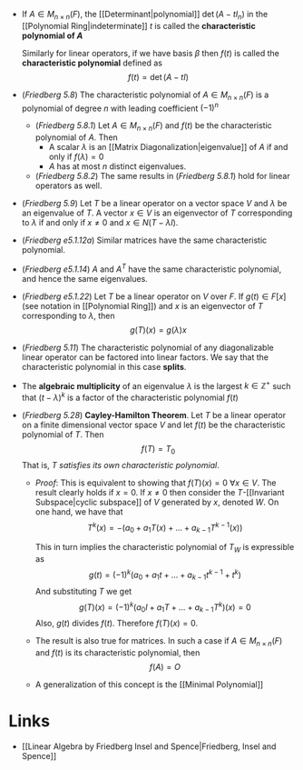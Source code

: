 * If $A\in M_{n\times n}(F)$, the [[Determinant|polynomial]] $\det(A-tI_n)$ in the [[Polynomial Ring|indeterminate]] $t$ is called the **characteristic polynomial of $A$**
  
  Similarly for linear operators, if we have basis $\beta$ then $f(t)$ is called the **characteristic polynomial** defined as
  $$
  f(t) = \det(A-tI)
  $$

* (*Friedberg 5.8*) The characteristic polynomial of $A\in M_{n\times n}(F)$ is a polynomial of degree $n$ with leading coefficient $(-1)^n$
	* (*Friedberg 5.8.1*) Let $A\in M_{n\times n}(F)$ and $f(t)$ be the characteristic polynomial of $A$. Then
		* A scalar $\lambda$ is an [[Matrix Diagonalization|eigenvalue]] of $A$ if and only if $f(\lambda) = 0$
		* $A$ has at most $n$ distinct eigenvalues.
	* (*Friedberg 5.8.2*) The same results in (*Friedberg 5.8.1*) hold for linear operators as well.

* (*Friedberg 5.9*) Let $T$ be a linear operator on a vector space $V$ and $\lambda$ be an eigenvalue of $T$. A vector $x\in V$ is an eigenvector of $T$ corresponding to $\lambda$ if and only if $x\ne 0$ and $x\in N(T-\lambda I)$. 

* (*Friedberg e5.1.12a*) Similar matrices have the same characteristic polynomial.
* (*Friedberg e5.1.14*) $A$ and $A^T$ have the same characteristic polynomial, and hence the same eigenvalues.

* (*Friedberg e5.1.22*) Let $T$ be a linear operator on $V$ over $F$. If $g(t)\in F[x]$ (see notation in [[Polynomial Ring]]) and $x$ is an eigenvector of $T$ corresponding to $\lambda$, then 
  $$
  g(T)(x) = g(\lambda)x
  $$
* (*Friedberg 5.11*) The characteristic polynomial of any diagonalizable linear operator can be factored into linear factors. We say that the characteristic polynomial in this case **splits**.
 * The **algebraic multiplicity** of an eigenvalue $\lambda$ is the largest $k\in \mathbb{Z}^+$ such that $(t-\lambda)^k$ is a factor of the characteristic polynomial $f(t)$

* (*Friedberg 5.28*) **Cayley-Hamilton Theorem**. Let $T$ be a linear operator on a finite dimensional vector space $V$ and let $f(t)$ be the characteristic polynomial of $T$. Then
  $$
  f(T) = T_0
  $$
  That is, $T$ *satisfies its own characteristic polynomial*.
	* *Proof*: This is equivalent to showing that $f(T)(x)=0$ $\forall x\in V$. The result clearly holds if $x=0$. If $x\ne 0$ then consider the $T$-[[Invariant Subspace|cyclic subspace]] of $V$ generated by $x$, denoted $W$. On one hand, we have that 
	  $$
	  T^k(x) = -(a_0 + a_1T(x) + \dots + a_{k-1}T^{k-1}(x))
	  $$
	  
	  This in turn implies the characteristic polynomial of $T_W$ is expressible as 
	  $$
	  g(t) = (-1)^k (a_0 +a_1t +\dots + a_{k-1} t^{k-1} + t^k)
	  $$
	  And substituting $T$ we get
	  $$
	  g(T)(x) = (-1)^k (a_0 I + a_1 T + \dots + a_{k-1}T^k)(x) = 0
	  $$
	  Also, $g(t)$ divides $f(t)$. Therefore $f(T)(x)=0$. 
	* The result is also true for matrices. In such a case if $A\in M_{n\times n}(F)$ and $f(t)$ is its characteristic polynomial, then 
	  $$
	  f(A) = O
	  $$
	* A generalization of this concept is the [[Minimal Polynomial]]

# Links
* [[Linear Algebra by Friedberg Insel and Spence|Friedberg, Insel and Spence]]